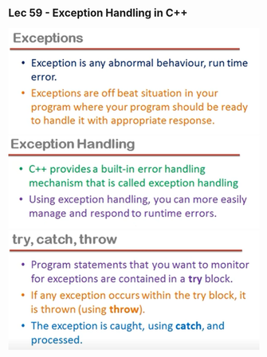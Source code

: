 ## Lec 59 - Exception Handling in C++

<img title="" src="images/1.png" alt="" width="588">

<img src="images/2.png" title="" alt="" width="588">

<img src="images/3.png" title="" alt="" width="592">
